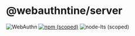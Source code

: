 # @webauthntine/server
![WebAuthn](https://img.shields.io/badge/WebAuthn-Simplified-blueviolet?style=for-the-badge&logo=WebAuthn)
[![npm (scoped)](https://img.shields.io/npm/v/@webauthntine/server?style=for-the-badge&logo=npm)](https://www.npmjs.com/package/@webauthntine/server)
![node-lts (scoped)](https://img.shields.io/node/v/@webauthntine/server?style=for-the-badge&logo=Node.js)
